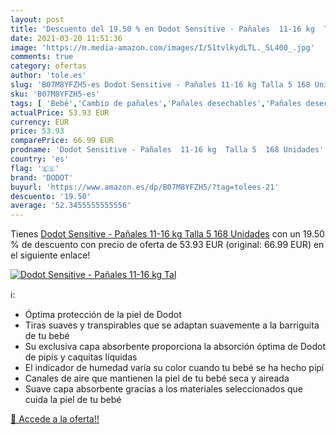 ```yaml
---
layout: post
title: 'Descuento del 19.50 % en Dodot Sensitive - Pañales  11-16 kg  Tal'
date: 2021-03-20 11:51:36
image: 'https://m.media-amazon.com/images/I/51tvlkydLTL._SL400_.jpg'
comments: true
category: ofertas
author: 'tole.es'
slug: 'B07M8YFZH5-es Dodot Sensitive - Pañales 11-16 kg Talla 5 168 Unidades'
sku: 'B07M8YFZH5-es'
tags: [ 'Bebé','Cambio de pañales','Pañales desechables','Pañales desechables para bebés','Pañales para bebé','dodot','pañales', ]
actualPrice: 53.93 EUR
currency: EUR
price: 53.93
comparePrice: 66.99 EUR
prodname: 'Dodot Sensitive - Pañales  11-16 kg  Talla 5  168 Unidades'
country: 'es'
flag: '🇪🇸'
brand: 'DODOT'
buyurl: 'https://www.amazon.es/dp/B07M8YFZH5/?tag=tolees-21'
descuento: '19.50'
average: '52.3455555555556'
---
```


Tienes [Dodot Sensitive - Pañales  11-16 kg  Talla 5  168 Unidades](https://www.amazon.es/dp/B07M8YFZH5/?tag=tolees-21) con un 19.50 % de descuento con precio de oferta de 53.93 EUR (original: 66.99 EUR) en el siguiente enlace!

[![Dodot Sensitive - Pañales  11-16 kg  Tal](https://m.media-amazon.com/images/I/51tvlkydLTL._SL400_.jpg)](https://www.amazon.es/dp/B07M8YFZH5/?tag=tolees-21)

ℹ️:

- Óptima protección de la piel de Dodot
- Tiras suaves y transpirables que se adaptan suavemente a la barriguita de tu bebé
- Su exclusiva capa absorbente proporciona la absorción óptima de Dodot de pipís y caquitas líquidas
- El indicador de humedad varía su color cuando tu bebé se ha hecho pipí
- Canales de aire que mantienen la piel de tu bebé seca y aireada
- Suave capa absorbente gracias a los materiales seleccionados que cuida la piel de tu bebé

[🛒 Accede a la oferta!!](https://www.amazon.es/dp/B07M8YFZH5/?tag=tolees-21)
